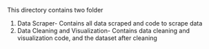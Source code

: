 This directory contains two folder
1. Data Scraper- Contains all data scraped and code to scrape data
2. Data Cleaning and Visualization- Contains data cleaning and visualization code, and the dataset after cleaning
